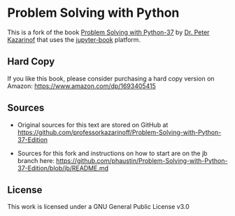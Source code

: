 

# Problem Solving with Python 

This is a fork of the book [Problem Solving with Python-37](https://github.com/professorkazarinoff/Problem-Solving-with-Python-37-Edition) by [Dr. Peter Kazarinof](https://github.com/ProfessorKazarinoff) 
that uses the [jupyter-book](https://jupyterbook.org/intro.html) platform.



## Hard Copy

If you like this book, please consider purchasing a hard copy version on Amazon: https://www.amazon.com/dp/1693405415

## Sources

* Original sources for this text are stored on GitHub at https://github.com/professorkazarinoff/Problem-Solving-with-Python-37-Edition

* Sources for this fork and instructions on how to start  are on the jb branch here: https://github.com/phaustin/Problem-Solving-with-Python-37-Edition/blob/jb/README.md

## License

This work is licensed under a GNU General Public License v3.0
